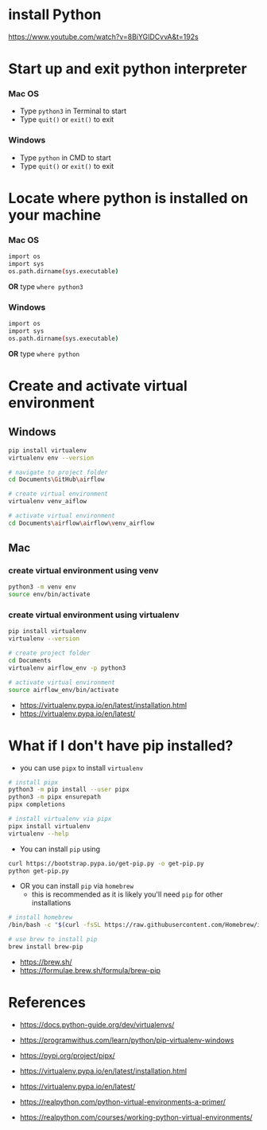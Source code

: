 
# install Python 
https://www.youtube.com/watch?v=8BiYGIDCvvA&t=192s

# Start up and exit python interpreter

### Mac OS
* Type `python3` in Terminal to start 
* Type `quit()` or `exit()` to exit


### Windows
* Type `python` in CMD to start
* Type `quit()` or `exit()` to exit

# Locate where python is installed on your machine

### Mac OS
```bash
import os 
import sys
os.path.dirname(sys.executable)
```

**OR** type `where python3`

### Windows
```bash
import os 
import sys
os.path.dirname(sys.executable)
```

**OR** type `where python`


# Create and activate virtual environment

## Windows
```bash
pip install virtualenv
virtualenv env --version

# navigate to project folder
cd Documents\GitHub\airflow

# create virtual environment
virtualenv venv_aiflow

# activate virtual environment
cd Documents\airflow\airflow\venv_airflow

```

## Mac

### create virtual environment using venv
```bash
python3 -m venv env
source env/bin/activate
```

### create virtual environment using virtualenv
```bash
pip install virtualenv
virtualenv --version

# create project folder
cd Documents
virtualenv airflow_env -p python3

# activate virtual environment
source airflow_env/bin/activate
```
* https://virtualenv.pypa.io/en/latest/installation.html
* https://virtualenv.pypa.io/en/latest/

# What if I don't have pip installed?
 * you can use `pipx` to  install `virtualenv`

```bash
# install pipx
python3 -m pip install --user pipx
python3 -m pipx ensurepath
pipx completions

# install virtualenv via pipx
pipx install virtualenv
virtualenv --help
```

  * You can install `pip` using 
```bash
curl https://bootstrap.pypa.io/get-pip.py -o get-pip.py
python get-pip.py
```

 * OR you can install `pip` via `homebrew`
   * this is recommended as it is likely you'll need `pip` for other installations

```bash
# install homebrew
/bin/bash -c "$(curl -fsSL https://raw.githubusercontent.com/Homebrew/install/HEAD/install.sh)"

# use brew to install pip
brew install brew-pip
```
* https://brew.sh/
* https://formulae.brew.sh/formula/brew-pip




# References
* https://docs.python-guide.org/dev/virtualenvs/
* https://programwithus.com/learn/python/pip-virtualenv-windows

* https://pypi.org/project/pipx/
* https://virtualenv.pypa.io/en/latest/installation.html
* https://virtualenv.pypa.io/en/latest/

* https://realpython.com/python-virtual-environments-a-primer/
* https://realpython.com/courses/working-python-virtual-environments/
